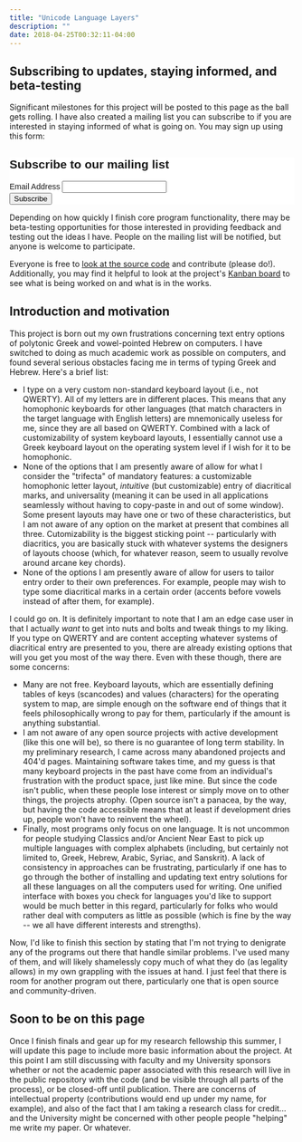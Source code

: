 ```yaml
---
title: "Unicode Language Layers"
description: ""
date: 2018-04-25T00:32:11-04:00
---
```


## Subscribing to updates, staying informed, and beta-testing

Significant milestones for this project will be posted to this page as the ball gets rolling. I have also created a mailing list you can subscribe to if you are interested in staying informed of what is going on. You may sign up using this form:


<!-- Begin MailChimp Signup Form -->
<link href="//cdn-images.mailchimp.com/embedcode/classic-10_7.css" rel="stylesheet" type="text/css">
<style type="text/css">
	#mc_embed_signup{background:#fff; clear:left; font:14px Helvetica,Arial,sans-serif; }
	/* Add your own MailChimp form style overrides in your site stylesheet or in this style block.
	   We recommend moving this block and the preceding CSS link to the HEAD of your HTML file. */
</style>
<div id="mc_embed_signup">
<form action="https://steventammen.us18.list-manage.com/subscribe/post?u=8975ea5632e637433df8c5866&amp;id=7ae9d95967" method="post" id="mc-embedded-subscribe-form" name="mc-embedded-subscribe-form" class="validate" target="_blank" novalidate>
    <div id="mc_embed_signup_scroll">
	<h2>Subscribe to our mailing list</h2>
<div class="mc-field-group">
	<label for="mce-EMAIL">Email Address </label>
	<input type="email" value="" name="EMAIL" class="required email" id="mce-EMAIL">
</div>
	<div id="mce-responses" class="clear">
		<div class="response" id="mce-error-response" style="display:none"></div>
		<div class="response" id="mce-success-response" style="display:none"></div>
	</div>    <!-- real people should not fill this in and expect good things - do not remove this or risk form bot signups-->
    <div style="position: absolute; left: -5000px;" aria-hidden="true"><input type="text" name="b_8975ea5632e637433df8c5866_7ae9d95967" tabindex="-1" value=""></div>
    <div class="clear"><input type="submit" value="Subscribe" name="subscribe" id="mc-embedded-subscribe" class="button"></div>
    </div>
</form>
</div>
<script type='text/javascript' src='//s3.amazonaws.com/downloads.mailchimp.com/js/mc-validate.js'></script><script type='text/javascript'>(function($) {window.fnames = new Array(); window.ftypes = new Array();fnames[0]='EMAIL';ftypes[0]='email';fnames[1]='FNAME';ftypes[1]='text';fnames[2]='LNAME';ftypes[2]='text';fnames[3]='ADDRESS';ftypes[3]='address';fnames[4]='PHONE';ftypes[4]='phone';}(jQuery));var $mcj = jQuery.noConflict(true);</script>
<!--End mc_embed_signup-->


Depending on how quickly I finish core program functionality, there may be beta-testing opportunities for those interested in providing feedback and testing out the ideas I have. People on the mailing list will be notified, but anyone is welcome to participate.

Everyone is free to [look at the source code](https://github.com/StevenTammen/unicode-language-layers) and contribute (please do!). Additionally, you may find it helpful to look at the project's [Kanban board](https://waffle.io/StevenTammen/unicode-language-layers) to see what is being worked on and what is in the works.


## Introduction and motivation

This project is born out my own frustrations concerning text entry options of polytonic Greek and vowel-pointed Hebrew on computers. I have switched to doing as much academic work as possible on computers, and found several serious obstacles facing me in terms of typing Greek and Hebrew. Here's a brief list:

- I type on a very custom non-standard keyboard layout (i.e., not QWERTY). All of my letters are in different places. This means that any homophonic keyboards for other languages (that match characters in the target language with English letters) are mnemonically useless for me, since they are all based on QWERTY. Combined with a lack of customizability of system keyboard layouts, I essentially cannot use a Greek keyboard layout on the operating system level if I wish for it to be homophonic.
- None of the options that I am presently aware of allow for what I consider the "trifecta" of mandatory features: a customizable homophonic letter layout, *intuitive* (but customizable) entry of diacritical marks, and universality (meaning it can be used in all applications seamlessly without having to copy-paste in and out of some window). Some present layouts may have one or two of these characteristics, but I am not aware of any option on the market at present that combines all three. Cutomizability is the biggest sticking point -- particularly with diacritics, you are basically stuck with whatever systems the designers of layouts choose (which, for whatever reason, seem to usually revolve around arcane key chords).
- None of the options I am presently aware of allow for users to tailor entry order to their own preferences. For example, people may wish to type some diacritical marks in a certain order (accents before vowels instead of after them, for example).

I could go on. It is definitely important to note that I am an edge case user in that I actually *want* to get into nuts and bolts and tweak things to my liking. If you type on QWERTY and are content accepting whatever systems of diacritical entry are presented to you, there are already existing options that will you get you most of the way there. Even with these though, there are some concerns:

- Many are not free. Keyboard layouts, which are essentially defining tables of keys (scancodes) and values (characters) for the operating system to map, are simple enough on the software end of things that it feels philosophically wrong to pay for them, particularly if the amount is anything substantial.
- I am not aware of any open source projects with active development (like this one will be), so there is no guarantee of long term stability. In my preliminary research, I came across many abandoned projects and 404'd pages. Maintaining software takes time, and my guess is that many keyboard projects in the past have come from an individual's frustration with the product space, just like mine. But since the code isn't public, when these people lose interest or simply move on to other things, the projects atrophy. (Open source isn't a panacea, by the way, but having the code accessible means that at least if development dries up, people won't have to reinvent the wheel).
- Finally, most programs only focus on one language. It is not uncommon for people studying Classics and/or Ancient Near East to pick up multiple languages with complex alphabets (including, but certainly not limited to, Greek, Hebrew, Arabic, Syriac, and Sanskrit). A lack of consistency in approaches can be frustrating, particularly if one has to go through the bother of installing and updating text entry solutions for all these languages on all the computers used for writing. One unified interface with boxes you check for languages you'd like to support would be much better in this regard, particularly for folks who would rather deal with computers as little as possible (which is fine by the way -- we all have different interests and strengths).

Now, I'd like to finish this section by stating that I'm not trying to denigrate any of the programs out there that handle similar problems. I've used many of them, and will likely shamelessly copy much of what they do (as legality allows) in my own grappling with the issues at hand. I just feel that there is room for another program out there, particularly one that is open source and community-driven.

## Soon to be on this page

Once I finish finals and gear up for my research fellowship this summer, I will update this page to include more basic information about the project. At this point I am still discussing with faculty and my University sponsors whether or not the academic paper associated with this research will live in the public repository with the code (and be visible through all parts of the process), or be closed-off until publication. There are concerns of intellectual property (contributions would end up under my name, for example), and also of the fact that I am taking a research class for credit... and the University might be concerned with other people people "helping" me write my paper. Or whatever.



